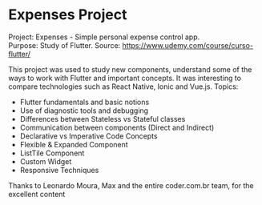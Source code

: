 # Expenses Project

Project: Expenses - Simple personal expense control app. <br />
Purpose: Study of Flutter.
Source: https://www.udemy.com/course/curso-flutter/

This project was used to study new components, understand some of the ways to work with Flutter and important concepts. It was interesting to compare technologies such as React Native, Ionic and Vue.js. Topics:

* Flutter fundamentals and basic notions
* Use of diagnostic tools and debugging
* Differences between Stateless vs Stateful classes
* Communication between components (Direct and Indirect)
* Declarative vs Imperative Code Concepts
* Flexible & Expanded Component
* ListTile Component
* Custom Widget
* Responsive Techniques


Thanks to Leonardo Moura, Max and the entire coder.com.br team, for the excellent content  